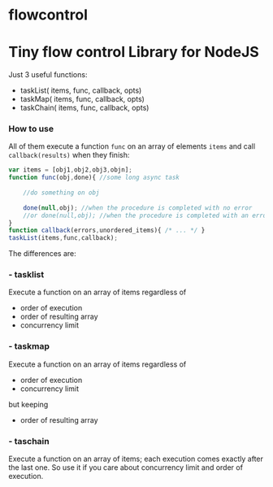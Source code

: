 flowcontrol
===========

# Tiny flow control Library for NodeJS

Just 3 useful functions:

  - taskList( items, func, callback, opts)
  - taskMap( items, func, callback, opts)
  - taskChain( items, func, callback, opts)

### How to use

All of them execute a function `func` on an array of elements `items` and 
call `callback(results)` when they finish:

```javascript
var items = [obj1,obj2,obj3,objn];
function func(obj,done){ //some long async task
    
    //do something on obj
    
    done(null,obj); //when the procedure is completed with no error
    //or done(null,obj); //when the procedure is completed with an error
}
function callback(errors,unordered_items){ /* ... */ }
taskList(items,func,callback);
```

 The differences are:

### - tasklist
Execute a function on an array of items regardless of
  - order of execution
  - order of resulting array
  - concurrency limit
  
### - taskmap
Execute a function on an array of items regardless of
  - order of execution
  - concurrency limit
 
but keeping 
 - order of resulting array

### - taschain
Execute a function on an array of items; each execution comes exactly after the last one. So use it if you care about concurrency limit and order of execution.





